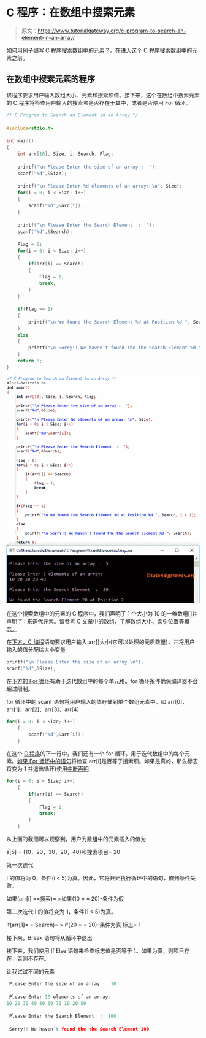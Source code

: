 # C 程序：在数组中搜索元素

> 原文：<https://www.tutorialgateway.org/c-program-to-search-an-element-in-an-array/>

如何用例子编写 C 程序搜索数组中的元素？。在进入这个 C 程序搜索数组中的元素之前。

## 在数组中搜索元素的程序

该程序要求用户输入数组大小、元素和搜索项值。接下来，这个在数组中搜索元素的 C 程序将检查用户输入的搜索项是否存在于其中，或者是否使用 For 循环。

```c
/* C Program to Search an Element in an Array */

#include<stdio.h>

int main()
{
  	int arr[10], Size, i, Search, Flag;

  	printf("\n Please Enter the size of an array :  ");
  	scanf("%d",&Size);

  	printf("\n Please Enter %d elements of an array: \n", Size);
  	for(i = 0; i < Size; i++)
   	{
   	 	scanf("%d",&arr[i]);
   	}

	printf("\n Please Enter the Search Element  :  ");
  	scanf("%d",&Search);      

  	Flag = 0;
  	for(i = 0; i < Size; i++)
   	{
   		if(arr[i] == Search)
     	{
       		Flag = 1;
       		break;
	 	}   
   	}

  	if(Flag == 1)
  	{
  		printf("\n We found the Search Element %d at Position %d ", Search, i + 1);
	}
	else
	{
		printf("\n Sorry!! We haven't found the the Search Element %d ", Search);
	}	
  	return 0;
}
```

![C Program to Search an Element in an Array 1](img/e1509926710e1f3d37e51d531050385a.png)

在这个搜索数组中的元素的 C 程序中，我们声明了 1 个大小为 10 的一维数组[]并声明了 I 来迭代元素。请参考 C 文章中的[数组，了解数组大小、索引位置等概念。](https://www.tutorialgateway.org/array-in-c/)

在[下方，C 编程](https://www.tutorialgateway.org/c-programming/)语句要求用户输入 arr[]大小(它可以处理的元质数量)，并将用户输入的值分配给大小变量。

```c
printf("\n Please Enter the size of an array \n");
scanf("%d",&Size);
```

在[下方的 For 循环](https://www.tutorialgateway.org/for-loop-in-c-programming/)有助于迭代数组中的每个单元格。for 循环条件确保编译器不会超过限制。

for 循环中的 scanf 语句将用户输入的值存储到单个数组元素中，如 arr[0]、arr[1]、arr[2]、arr[3]、arr[4]

```c
for(i = 0; i < Size; i++)
   	{
   	 	scanf("%d",&arr[i]);
   	}
```

在这个 [C 程序](https://www.tutorialgateway.org/c-programming-examples/)的下一行中，我们还有一个 for 循环，用于迭代数组中的每个元素。[如果 For 循环中的语句](https://www.tutorialgateway.org/if-statement-in-c/)将检查 arr[i]是否等于搜索项。如果是真的，那么标志将变为 1 并退出循环(使用[中断声明](https://www.tutorialgateway.org/break-statement-in-c/)

```c
for(i = 0; i < Size; i++)
   	{
   		if(arr[i] == Search)
     	{
       		Flag = 1;
       		break;
	 	}   
   	}
```

从上面的截图可以观察到，用户为数组中的元素插入的值为

a[5] = {10，20，30，20，40}和搜索项目= 20

第一次迭代

I 的值将为 0，条件(i < 5)为真。因此，它将开始执行循环中的语句，直到条件失败。

如果(arr[i] ==搜索)= >如果(10 = = 20)-条件为假

第二次迭代:I 的值将变为 1，条件(1 < 5)为真。

if(arr[1]= = Search)= > if(20 = = 20)–条件为真
标志= 1

接下来，Break 语句将从循环中退出

接下来，我们使用 If Else 语句来检查标志值是否等于 1。如果为真，则项目存在，否则不存在。

让我试试不同的元素

```c
 Please Enter the size of an array :  10

 Please Enter 10 elements of an array: 
10 20 30 40 50 60 70 10 20 50

 Please Enter the Search Element  :  100

 Sorry!! We haven't found the the Search Element 100
```